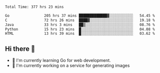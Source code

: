 <!--START_SECTION:waka-->

```txt
Total Time: 377 hrs 23 mins

Go                205 hrs 37 mins █████████████▓░░░░░░░░░░░   54.45 %
C                 72 hrs 26 mins  ████▓░░░░░░░░░░░░░░░░░░░░   19.18 %
Java              33 hrs 3 mins   ██▒░░░░░░░░░░░░░░░░░░░░░░   08.76 %
Python            15 hrs 23 mins  █░░░░░░░░░░░░░░░░░░░░░░░░   04.08 %
HTML              13 hrs 39 mins  █░░░░░░░░░░░░░░░░░░░░░░░░   03.62 %
```

<!--END_SECTION:waka-->

## Hi there 👋
- 🌱 I'm currently learning Go for web development.
- 🔭 I'm currently working on a service for generating images 

<!--
**prorok210/prorok210** is a ✨ _special_ ✨ repository because its `README.md` (this file) appears on your GitHub profile.

Here are some ideas to get you started:

- 🔭 I’m currently working on ...
- 🌱 I’m currently learning ...
- 👯 I’m looking to collaborate on ...
- 🤔 I’m looking for help with ...
- 💬 Ask me about ...
- 📫 How to reach me: ...
- 😄 Pronouns: ...
- ⚡ Fun fact: ...
-->
